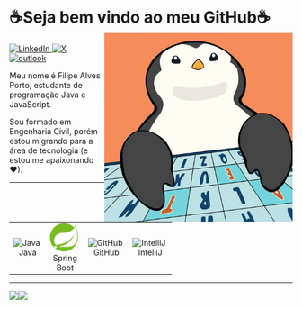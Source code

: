 

# ☕Seja bem vindo ao meu GitHub☕ <img src = "penguin.gif" width = "335" align = right>



  <a href = "https://www.linkedin.com/in/filipeaporto/">
 <img src="https://img.shields.io/badge/LinkedIn-blue?logo=Linkedin" alt="LinkedIn"/>
  </a>

  <a href = "https://twitter.com/_LipePorto">
  <img src="https://img.shields.io/badge/-__LipePorto-black?logo=x" alt="X"/>
  </a>
  

  <a href = "mailto:filipeporto.dev@outlook.com">
  <img src="https://img.shields.io/badge/Outlook-blue?logo=microsoftoutlook" alt="outlook"/>
  </a>

  




Meu nome é Filipe Alves Porto, estudante de programação Java e JavaScript.




Sou formado em Engenharia Civil, porém estou migrando para a área de tecnologia (e estou me apaixonando❤).

---

<table>
<tr>


<td>
<img src="https://camo.githubusercontent.com/05ca6c6f4f9d878c155e24f518dc8ea55fe3a93627f9e45ed2df034f5d4561d3/68747470733a2f2f74656368737461636b2d67656e657261746f722e76657263656c2e6170702f6a6176612d69636f6e2e737667" tittle="Java" alt="Java" width="60" />&nbsp;
  <div align ="center"> Java
</td>


 <td>
<img src="https://github.com/devicons/devicon/blob/master/icons/spring/spring-original.svg" tittle="SpringBoot" alt="IntelliJ" width="50" />&nbsp;
    <div align ="center"> Spring<br>Boot

 </td>

<td>
 <img src="https://camo.githubusercontent.com/19cf1f6246a55a20a2fc585c1517827a55ab59b18a5306974f54a5b6f4e35fc9/68747470733a2f2f74656368737461636b2d67656e657261746f722e76657263656c2e6170702f6769746875622d69636f6e2e737667" tittle="GitHub" alt="GitHub" width="60" />&nbsp;
    <div align ="center"> GitHub

</td>

<td>
<img src="https://camo.githubusercontent.com/5473210d1258763f47e0e8f62f20de193d484542be7e78c0735d0bb9d7e68369/68747470733a2f2f736b696c6c69636f6e732e6465762f69636f6e733f693d69646561" tittle="IntelliJ" alt="IntelliJ" width="58" />&nbsp;
    <div align ="center"> IntelliJ

 </td>






</tr>
</table>



---

<div align = "center">
<img height="160em" align="left" src="https://github-readme-stats.vercel.app/api?username=FilipeAPorto&show_icons=true&theme=rose_pine&count_private=true" />
<img height="160em" align="left" src="https://github-readme-stats.vercel.app/api/top-langs/?username=FilipeAPorto&show_icons=true&theme=rose_pine&count_private=true"/>
</div>
